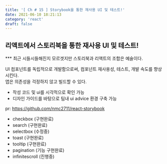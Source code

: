 ```yaml
---
title: '[ Ch # 15 ] Storybook을 통한 재사용 UI 및 테스트!'
date: 2021-06-10 18:21:13
category: 'react'
draft: false
---
```


## 리액트에서 스토리북을 통한 재사용 UI 및 테스트!

\*\*\* 최근 시들시들해진지 모르겟지만 스토리북과 리액트의 조합은 예술이다. <br />

UI 컴포넌트를 독립적으로 개발함으로써, 컴포넌트 재사용성, 테스트, 개발 속도를 향상시킨다. <br />
앱은 의존성을 걱정하지 않고 빌드할 수 있다. <br />

- 작성 코드 및 ui를 시각적으로 확인 가능 <br />
- 디자인 가이드를 바탕으로 팀내 ui advice 환경 구축 가능 <br />

pr: https://github.com/nmc2711/react-storybook
<br />

- checkbox (구현완료) <br />
- search (구현완료) <br />
- selectbox (수정중) <br />
- toast (구현완료) <br />
- tooltip (구현완료) <br />
- pagination (기능 구현완료) <br />
- infinitescroll (진행중) <br />
